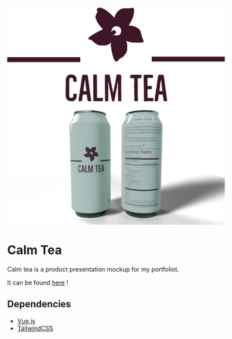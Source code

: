 ![Calm Tea logo](public/logo_castro.png)
![cans img](public/frontAndBack.png)

# Calm Tea

Calm tea is a product presentation mockup for my portfoliot.

It can be found [here](https://calmtea.bbaloup.fr/) !

## Dependencies

- [Vue.js](https://vuejs.org/)
- [TailwindCSS](https://tailwindcss.com/)